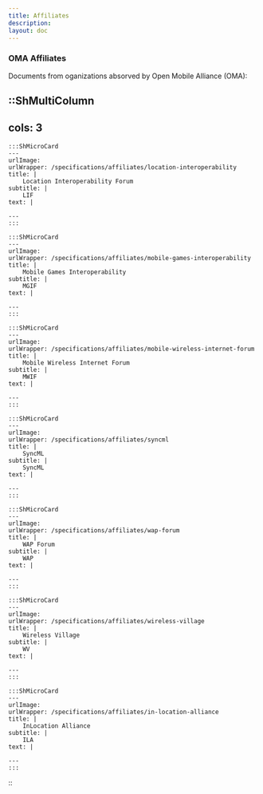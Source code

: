 ```yaml
---
title: Affiliates
description:
layout: doc
---
```

### OMA Affiliates

Documents from oganizations absorved by Open Mobile Alliance (OMA):

::ShMultiColumn
---
cols: 3
---

    :::ShMicroCard
    ---
    urlImage: 
    urlWrapper: /specifications/affiliates/location-interoperability
    title: |
        Location Interoperability Forum
    subtitle: |
        LIF
    text: |
        
    ---
    ::: 

    :::ShMicroCard
    ---
    urlImage: 
    urlWrapper: /specifications/affiliates/mobile-games-interoperability
    title: |
        Mobile Games Interoperability
    subtitle: |
        MGIF
    text: |
        
    ---
    :::    

    :::ShMicroCard
    ---
    urlImage: 
    urlWrapper: /specifications/affiliates/mobile-wireless-internet-forum
    title: |
        Mobile Wireless Internet Forum 
    subtitle: |
        MWIF
    text: |
        
    ---
    ::: 

    :::ShMicroCard
    ---
    urlImage: 
    urlWrapper: /specifications/affiliates/syncml
    title: |
        SyncML 
    subtitle: |
        SyncML 
    text: |
        
    ---
    :::

    :::ShMicroCard
    ---
    urlImage: 
    urlWrapper: /specifications/affiliates/wap-forum
    title: |
        WAP Forum 
    subtitle: |
        WAP 
    text: |
        
    ---
    ::: 

    :::ShMicroCard
    ---
    urlImage: 
    urlWrapper: /specifications/affiliates/wireless-village
    title: |
        Wireless Village
    subtitle: |
        WV 
    text: |
        
    ---
    :::

    :::ShMicroCard
    ---
    urlImage: 
    urlWrapper: /specifications/affiliates/in-location-alliance
    title: |
        InLocation Alliance
    subtitle: |
        ILA
    text: |
        
    ---
    :::               
::